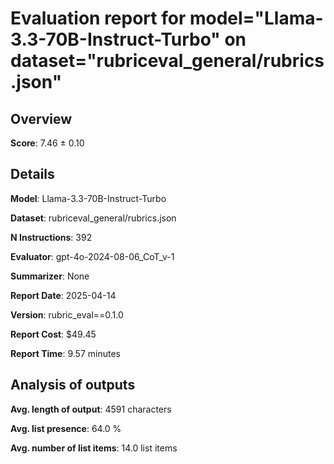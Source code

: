 # Evaluation report for model="Llama-3.3-70B-Instruct-Turbo" on dataset="rubriceval_general/rubrics.json"

## Overview
**Score**: 7.46 ± 0.10

## Details
**Model**: Llama-3.3-70B-Instruct-Turbo

**Dataset**: rubriceval_general/rubrics.json

**N Instructions**: 392

**Evaluator**: gpt-4o-2024-08-06_CoT_v-1

**Summarizer**: None

**Report Date**: 2025-04-14

**Version**: rubric_eval==0.1.0

**Report Cost**: $49.45

**Report Time**: 9.57 minutes

## Analysis of outputs
**Avg. length of output**: 4591 characters

**Avg. list presence**: 64.0 %

**Avg. number of list items**: 14.0 list items


